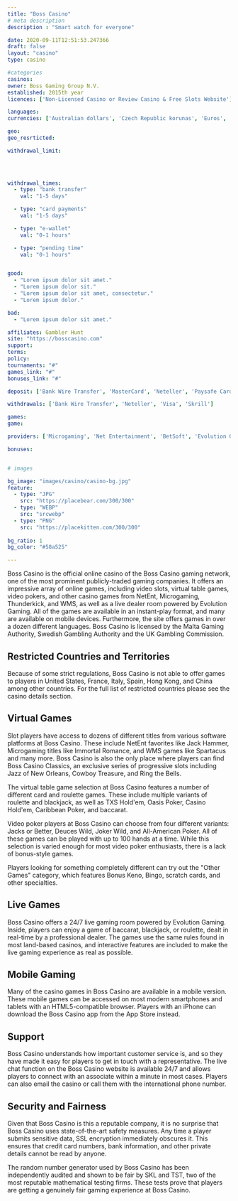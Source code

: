 ```yaml
---
title: "Boss Casino"
# meta description
description : "Smart watch for everyone"

date: 2020-09-11T12:51:53.247366
draft: false
layout: "casino" 
type: casino

#categories
casinos: 
owner: Boss Gaming Group N.V.
established: 2015th year
licences: ['Non-Licensed Casino or Review Casino & Free Slots Website']

languages: 
currencies: ['Australian dollars', 'Czech Republic korunas', 'Euros', 'Polish zlotys', 'Russian rubles', 'US dollars']

geo: 
geo_resrticted: 

withdrawal_limit:

  
  

withdrawal_times:
  - type: "bank transfer"
    val: "1-5 days"

  - type: "card payments"
    val: "1-5 days"

  - type: "e-wallet"
    val: "0-1 hours"

  - type: "pending time"
    val: "0-1 hours"


good:
  - "Lorem ipsum dolor sit amet."
  - "Lorem ipsum dolor sit."
  - "Lorem ipsum dolor sit amet, consectetur."
  - "Lorem ipsum dolor."

bad:
  - "Lorem ipsum dolor sit amet."

affiliates: Gambler Hunt
site: "https://bosscasino.com"
support: 
terms:
policy:
tournaments: "#"
games_link: "#"
bonuses_link: "#"

deposit: ['Bank Wire Transfer', 'MasterCard', 'Neteller', 'Paysafe Card', 'Visa', 'iDEAL', 'Sofortuberwaisung', 'POLi', 'GiroPay', 'Multibanco', 'QIWI', 'Trustly', 'Skrill', 'dotpay', 'TrustPay', 'WebMoney']

withdrawals: ['Bank Wire Transfer', 'Neteller', 'Visa', 'Skrill']

games: 
game:

providers: ['Microgaming', 'Net Entertainment', 'BetSoft', 'Evolution Gaming', 'Pragmatic Play', '1x2gaming', 'iSoftBet', 'GameArt', 'Oryx', 'HollywoodTV', 'Intervision Gaming', 'AGames']

bonuses:


# images

bg_image: "images/casino/casino-bg.jpg"  
feature:
  - type: "JPG" 
    src: "https://placebear.com/300/300"
  - type: "WEBP"
    src: "srcwebp"
  - type: "PNG"
    src: "https://placekitten.com/300/300"  
 
bg_ratio: 1 
bg_color: "#58a525"  

---
```


Boss Casino is the official online casino of the Boss Casino gaming network, one of the most prominent publicly-traded gaming companies. It offers an impressive array of online games, including video slots, virtual table games, video pokers, and other casino games from NetEnt, Microgaming, Thunderkick, and WMS, as well as a live dealer room powered by Evolution Gaming. All of the games are available in an instant-play format, and many are available on mobile devices. Furthermore, the site offers games in over a dozen different languages. Boss Casino is licensed by the Malta Gaming Authority, Swedish Gambling Authority and the UK Gambling Commission.

## Restricted Countries and Territories
Because of some strict regulations, Boss Casino is not able to offer games to players in United States, France, Italy, Spain, Hong Kong, and China among other countries. For the full list of restricted countries please see the casino details section.

## Virtual Games
Slot players have access to dozens of different titles from various software platforms at Boss Casino. These include NetEnt favorites like Jack Hammer, Microgaming titles like Immortal Romance, and WMS games like Spartacus and many more. Boss Casino is also the only place where players can find Boss Casino Classics, an exclusive series of progressive slots including Jazz of New Orleans, Cowboy Treasure, and Ring the Bells.

The virtual table game selection at Boss Casino features a number of different card and roulette games. These include multiple variants of roulette and blackjack, as well as TXS Hold'em, Oasis Poker, Casino Hold'em, Caribbean Poker, and baccarat.

Video poker players at Boss Casino can choose from four different variants: Jacks or Better, Deuces Wild, Joker Wild, and All-American Poker. All of these games can be played with up to 100 hands at a time. While this selection is varied enough for most video poker enthusiasts, there is a lack of bonus-style games.

Players looking for something completely different can try out the "Other Games" category, which features Bonus Keno, Bingo, scratch cards, and other specialties.

## Live Games
Boss Casino offers a 24/7 live gaming room powered by Evolution Gaming. Inside, players can enjoy a game of baccarat, blackjack, or roulette, dealt in real-time by a professional dealer. The games use the same rules found in most land-based casinos, and interactive features are included to make the live gaming experience as real as possible.

## Mobile Gaming
Many of the casino games in Boss Casino are available in a mobile version. These mobile games can be accessed on most modern smartphones and tablets with an HTML5-compatible browser. Players with an iPhone can download the Boss Casino app from the App Store instead.

## Support
Boss Casino understands how important customer service is, and so they have made it easy for players to get in touch with a representative. The live chat function on the Boss Casino website is available 24/7 and allows players to connect with an associate within a minute in most cases. Players can also email the casino or call them with the international phone number.

## Security and Fairness
Given that Boss Casino is this a reputable company, it is no surprise that Boss Casino uses state-of-the-art safety measures. Any time a player submits sensitive data, SSL encryption immediately obscures it. This ensures that credit card numbers, bank information, and other private details cannot be read by anyone.

The random number generator used by Boss Casino has been independently audited and shown to be fair by SKL and TST, two of the most reputable mathematical testing firms. These tests prove that players are getting a genuinely fair gaming experience at Boss Casino.